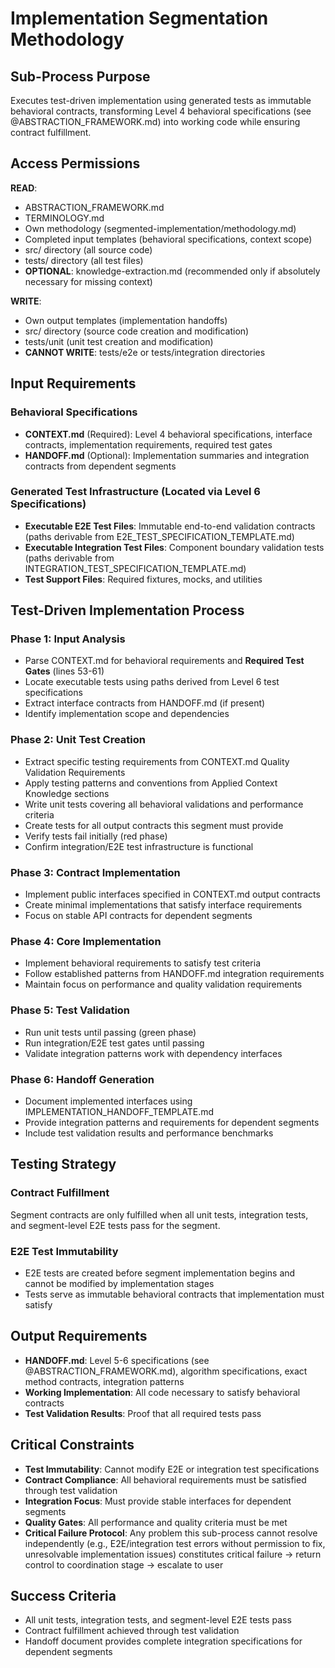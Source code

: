 # Implementation Segmentation Methodology

## Sub-Process Purpose
Executes test-driven implementation using generated tests as immutable behavioral contracts, transforming Level 4 behavioral specifications (see @ABSTRACTION_FRAMEWORK.md) into working code while ensuring contract fulfillment.

## Access Permissions  
**READ**:
- ABSTRACTION_FRAMEWORK.md
- TERMINOLOGY.md
- Own methodology (segmented-implementation/methodology.md) 
- Completed input templates (behavioral specifications, context scope)
- src/ directory (all source code)
- tests/ directory (all test files)
- **OPTIONAL**: knowledge-extraction.md (recommended only if absolutely necessary for missing context)

**WRITE**:
- Own output templates (implementation handoffs)
- src/ directory (source code creation and modification)
- tests/unit (unit test creation and modification)
- **CANNOT WRITE**: tests/e2e or tests/integration directories

## Input Requirements

### Behavioral Specifications
- **CONTEXT.md** (Required): Level 4 behavioral specifications, interface contracts, implementation requirements, required test gates
- **HANDOFF.md** (Optional): Implementation summaries and integration contracts from dependent segments

### Generated Test Infrastructure (Located via Level 6 Specifications)
- **Executable E2E Test Files**: Immutable end-to-end validation contracts (paths derivable from E2E_TEST_SPECIFICATION_TEMPLATE.md)
- **Executable Integration Test Files**: Component boundary validation tests (paths derivable from INTEGRATION_TEST_SPECIFICATION_TEMPLATE.md)
- **Test Support Files**: Required fixtures, mocks, and utilities

## Test-Driven Implementation Process

### Phase 1: Input Analysis
- Parse CONTEXT.md for behavioral requirements and **Required Test Gates** (lines 53-61)
- Locate executable tests using paths derived from Level 6 test specifications
- Extract interface contracts from HANDOFF.md (if present)
- Identify implementation scope and dependencies

### Phase 2: Unit Test Creation
- Extract specific testing requirements from CONTEXT.md Quality Validation Requirements
- Apply testing patterns and conventions from Applied Context Knowledge sections
- Write unit tests covering all behavioral validations and performance criteria
- Create tests for all output contracts this segment must provide
- Verify tests fail initially (red phase)
- Confirm integration/E2E test infrastructure is functional

### Phase 3: Contract Implementation
- Implement public interfaces specified in CONTEXT.md output contracts
- Create minimal implementations that satisfy interface requirements
- Focus on stable API contracts for dependent segments

### Phase 4: Core Implementation
- Implement behavioral requirements to satisfy test criteria
- Follow established patterns from HANDOFF.md integration requirements
- Maintain focus on performance and quality validation requirements

### Phase 5: Test Validation
- Run unit tests until passing (green phase)
- Run integration/E2E test gates until passing
- Validate integration patterns work with dependency interfaces

### Phase 6: Handoff Generation
- Document implemented interfaces using IMPLEMENTATION_HANDOFF_TEMPLATE.md
- Provide integration patterns and requirements for dependent segments
- Include test validation results and performance benchmarks

## Testing Strategy

### Contract Fulfillment
Segment contracts are only fulfilled when all unit tests, integration tests, and segment-level E2E tests pass for the segment.

### E2E Test Immutability
- E2E tests are created before segment implementation begins and cannot be modified by implementation stages
- Tests serve as immutable behavioral contracts that implementation must satisfy

## Output Requirements
- **HANDOFF.md**: Level 5-6 specifications (see @ABSTRACTION_FRAMEWORK.md), algorithm specifications, exact method contracts, integration patterns
- **Working Implementation**: All code necessary to satisfy behavioral contracts
- **Test Validation Results**: Proof that all required tests pass

## Critical Constraints
- **Test Immutability**: Cannot modify E2E or integration test specifications
- **Contract Compliance**: All behavioral requirements must be satisfied through test validation
- **Integration Focus**: Must provide stable interfaces for dependent segments
- **Quality Gates**: All performance and quality criteria must be met
- **Critical Failure Protocol**: Any problem this sub-process cannot resolve independently (e.g., E2E/integration test errors without permission to fix, unresolvable implementation issues) constitutes critical failure → return control to coordination stage → escalate to user

## Success Criteria
- All unit tests, integration tests, and segment-level E2E tests pass
- Contract fulfillment achieved through test validation
- Handoff document provides complete integration specifications for dependent segments